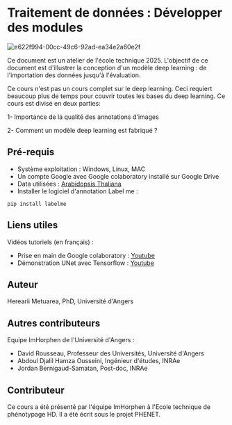 # Traitement  de données : Développer des modules

![e622f994-00cc-49c6-92ad-ea34e2a60e2f](https://github.com/user-attachments/assets/7a6aef69-a4e3-40a3-b020-41a7b42b69d9)

Ce document est un atelier de l'école technique 2025. L'objectif de ce document est d'illustrer la conception d'un 
modèle deep learning : de l'importation des données jusqu'à l'évaluation.

Ce cours n'est pas un cours complet sur le deep learning. Ceci requiert beaucoup plus de temps pour couvrir toutes les bases
du deep learning. Ce cours est divisé en deux parties:

1- Importance de la qualité des annotations d'images

2- Comment un modèle deep learning est fabriqué ?

## Pré-requis

- Système exploitation : Windows, Linux, MAC
- Un compte Google avec Google colaboratory installé sur Google Drive
- Data utilisées : [Arabidopsis Thaliana](https://uabox.univ-angers.fr/s/8nNR49DQJfJP7ie/download/herbe.zip)
- Installer le logiciel d'annotation Label me :

```
pip install labelme
```

## Liens utiles

Vidéos tutoriels (en français) :

- Prise en main de Google colaboratory : [Youtube](https://www.youtube.com/watch?v=OH3VKI7ErAE&t=197s)
- Démonstration UNet avec Tensorflow : [Youtube](https://www.youtube.com/watch?v=wOmJnn3NrvE)

## Auteur

Herearii Metuarea, PhD, Université d'Angers

## Autres contributeurs

Equipe ImHorphen de l'Université d'Angers :

- David Rousseau, Professeur des Universités, Université d'Angers
- Abdoul Djalil Hamza Ousseini, Ingénieur d'études, INRAe
- Jordan Bernigaud-Samatan, Post-doc, INRAe

## Contributeur

Ce cours a été présenté par l'équipe ImHorphen à l'Ecole technique de phénotypage HD. Il a été écrit sous le projet PHENET.
